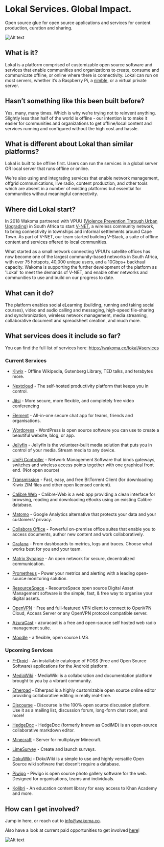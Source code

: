 # Lokal Services. Global Impact.

Open source glue for open source applications and services for content production, curation and sharing.

![Alt text](https://wakoma.co/wp-content/uploads/2021/04/content2.jpg) 

## What is it?

Lokal is a platform comprised of customizable open source software and services that enable communities and organizations to create, consume and communicate offline, or online where there is connectivity.  Lokal can run on most servers, whether it’s a Raspberry Pi, a [nimble](https://wakoma.co/nimble), or a virtual private server.

## Hasn’t something like this been built before? 

Yes, many, many times. Which is why we’re trying not to reinvent anything.  Slightly less than half of the world is offline - our intention is to make it easier for communities and organizations to get offline/local content and services running and configured without the high cost and hassle.

## What is different about Lokal than similar platforms?

Lokal is built to be offline first.  Users can run the services in a global server OR local server that runs offline or online.

We're also using and integrating services that enable network management, offgrid communications, live radio, content production, and other tools which are absent in a number of existing platforms but essential for communities without meaningful connectivity. 

## Where did Lokal start?
In 2018 Wakoma partnered with VPUU ([Violence Prevention Through Urban Upgrading](https://vpuu.org.za)) in South Africa to start [V-NET](http://vpuu.org.za/towards-a-community-circular-economy/bridging-the-digital-divide/), a wireless community network, to bring connectivity in townships and informal settlements around Cape Town.  As part of V-NET, our team started building V-Stack, a suite of offline content and services offered to local communities.   

What started as a small network connecting VPUU’s satellite offices has now become one of the largest community-based networks in South Africa, with over 75 hotspots, 40,000 unique users, and a 10Gbps+ backhaul capacity.  Wakoma is supporting the further development of the platform as 'Lokal' to meet the demands of V-NET, and enable other networks and communities to use and build on our progress to date. 

## What can it do?

The platform enables social eLearning (building, running and taking social courses), video and audio calling and messaging, high-speed file-sharing and synchronization, wireless network management, media streaming, collaborative document and spreadsheet creation, and much more. 


## What services does it include so far?
You can find the full list of services here: https://wakoma.co/lokal/#services


### Current Services

* [Kiwix](https://www.kiwix.org/en/) - Offline Wikipedia, Gutenberg Library, TED talks, and terabytes more. 

* [Nextcloud](https://nextcloud.com/) - The self-hosted productivity platform that keeps you in control.

* [Jitsi](jitsi.org) - More secure, more flexible, and completely free video conferencing

* [Element](https://element.io/) - All-in-one secure chat app for teams, friends and organisations.

* [Wordpress](https://wordpress.org/) - WordPress is open source software you can use to create a beautiful website, blog, or app.

* [Jellyfin](https://jellyfin.org/) - Jellyfin is the volunteer-built media solution that puts you in control of your media. Stream media to any device.

* [UniFi Controller](https://www.ui.com/software/) - Network Management Software that binds gateways, switches and wireless access points together with one graphical front end. (Not open source)

* [Transmission](https://transmissionbt.com/) - Fast, easy, and free BitTorrent Client (for downloading Kiwix ZIM files and other open licensed content).

* [Calibre Web](https://github.com/janeczku/calibre-web) - Calibre-Web is a web app providing a clean interface for browsing, reading and downloading eBooks using an existing Calibre database.

* [Matomo](https://matomo.org/) - Google Analytics alternative that protects your data and your customers’ privacy.

* [Collabora Office](https://www.collaboraoffice.com/) - Powerful on-premise office suites that enable you to access documents, author new content and work collaboratively.

* [Grafana](https://grafana.com/) - From dashboards to metrics, logs and traces. Choose what works best for you and your team.

* [Matrix Synapse](https://matrix.org/) - An open network for secure, decentralized communication.

* [Prometheus](https://prometheus.io/) - Power your metrics and alerting with a leading
open-source monitoring solution.

* [ResourceSpace](https://www.resourcespace.com/) - ResourceSpace open source Digital Asset Management software is the simple, fast, & free way to organise your digital assets.

* [OpenVPN](https://openvpn.net/) - Free and full-featured VPN client to connect to OpenVPN Cloud, Access Server or any OpenVPN protocol compatible server.

* [AzuraCast](https://www.azuracast.com/) - azuracast is a free and open-source self hosted web radio management suite.

* [Moodle](https://moodle.com/) - a flexible, open source LMS.



### Upcoming Services

* [F-Droid](https://f-droid.org/en/) - An installable catalogue of FOSS (Free and Open Source Software) applications for the Android platform.

* [MediaWiki](https://www.mediawiki.org/wiki/MediaWiki) - MediaWiki is a collaboration and documentation platform brought to you by a vibrant community.

* [Etherpad](https://etherpad.org/) - Etherpad is a highly customizable open source online editor providing collaborative editing in really real-time.

* [Discourse](https://www.discourse.org/) - Discourse is the 100% open source discussion platform. Use it as a mailing list, discussion forum, long-form chat room, and more!

* [HedgeDoc](https://hedgedoc.org/) - HedgeDoc (formerly known as CodiMD) is an open-source collaborative markdown editor.

* [Minecraft](https://www.minecraft.net/en-us/) - Server for multiplayer Minecraft.

* [LimeSurvey](https://www.limesurvey.org/) - Create and launch surveys.

* [DokuWiki](https://www.dokuwiki.org/dokuwiki) - DokuWiki is a simple to use and highly versatile Open Source wiki software that doesn’t require a database.

* [Piwigo](https://piwigo.org/) - Piwigo is open source photo gallery software for the web. Designed for organisations, teams and individuals.

* [Kolibri](https://learningequality.org/kolibri/) - An education content library for easy access to Khan Academy and more. 






## How can I get involved?

Jump in here, or reach out to info@wakoma.co.

Also have a look at current paid opportunities to get involved [here](https://wakoma.co/opportunities/)! 


![Alt text](https://wakoma.co/wp-content/uploads/2020/01/IMG_5704-Large.jpg)
